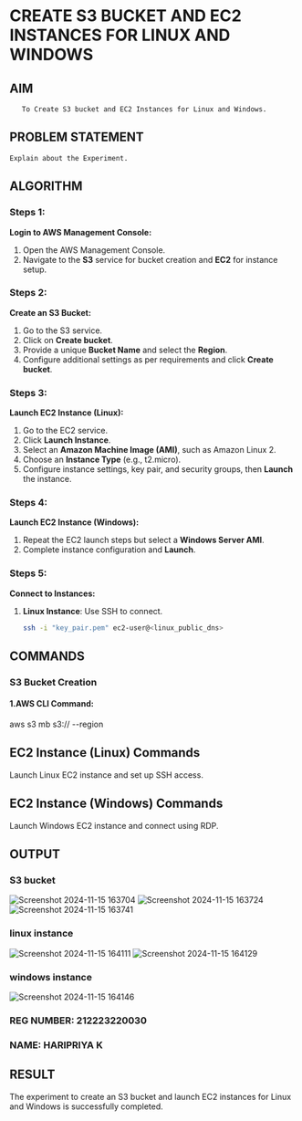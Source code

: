  # CREATE S3 BUCKET AND EC2 INSTANCES FOR LINUX AND WINDOWS
  ## AIM
       To Create S3 bucket and EC2 Instances for Linux and Windows.
## PROBLEM STATEMENT
    Explain about the Experiment.

## ALGORITHM
 ### Steps 1:
 **Login to AWS Management Console:**
1. Open the AWS Management Console.
2. Navigate to the **S3** service for bucket creation and **EC2** for instance setup.

 ### Steps 2:
**Create an S3 Bucket:**
1. Go to the S3 service.
2. Click on **Create bucket**.
3. Provide a unique **Bucket Name** and select the **Region**.
4. Configure additional settings as per requirements and click **Create bucket**.
 
 ### Steps 3:
 **Launch EC2 Instance (Linux):**
1. Go to the EC2 service.
2. Click **Launch Instance**.
3. Select an **Amazon Machine Image (AMI)**, such as Amazon Linux 2.
4. Choose an **Instance Type** (e.g., t2.micro).
5. Configure instance settings, key pair, and security groups, then **Launch** the instance.

 ### Steps 4:
 **Launch EC2 Instance (Windows):**
1. Repeat the EC2 launch steps but select a **Windows Server AMI**.
2. Complete instance configuration and **Launch**.
 
 ### Steps 5:
 **Connect to Instances:**
1. **Linux Instance**: Use SSH to connect.
   ```bash
   ssh -i "key_pair.pem" ec2-user@<linux_public_dns>

## COMMANDS

### S3 Bucket Creation
#### 1.AWS CLI Command:
aws s3 mb s3://<your-bucket-name> --region <your-region>
## EC2 Instance (Linux) Commands
Launch Linux EC2 instance and set up SSH access.
## EC2 Instance (Windows) Commands
Launch Windows EC2 instance and connect using RDP.

## OUTPUT
### S3 bucket
![Screenshot 2024-11-15 163704](https://github.com/user-attachments/assets/f399e94d-68bd-4fbb-8cf5-715c91f6c483)
![Screenshot 2024-11-15 163724](https://github.com/user-attachments/assets/86f40ea1-aeaa-4844-88fd-e32122244636)
![Screenshot 2024-11-15 163741](https://github.com/user-attachments/assets/f49ab5be-fd0f-4298-8490-9c6939925e26)


### linux instance
![Screenshot 2024-11-15 164111](https://github.com/user-attachments/assets/4f9695c0-2224-40f0-bf0f-c2bff8e00243)
![Screenshot 2024-11-15 164129](https://github.com/user-attachments/assets/a132daea-51bd-459f-8d43-6e04398098a8)


### windows instance
![Screenshot 2024-11-15 164146](https://github.com/user-attachments/assets/7e4d3452-8553-4314-a2a1-567070997f74)

### REG NUMBER: 212223220030
### NAME: HARIPRIYA K
 
 ## RESULT
 The experiment to create an S3 bucket and launch EC2 instances for Linux and Windows is successfully completed.

  


